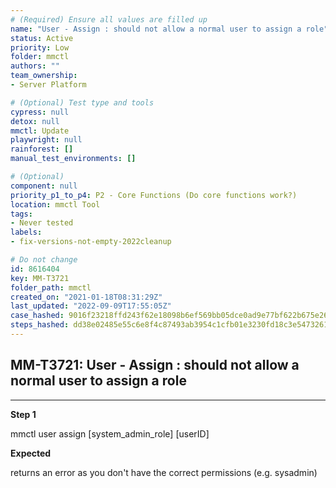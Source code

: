 ```yaml
---
# (Required) Ensure all values are filled up
name: "User - Assign : should not allow a normal user to assign a role"
status: Active
priority: Low
folder: mmctl
authors: ""
team_ownership: 
- Server Platform

# (Optional) Test type and tools
cypress: null
detox: null
mmctl: Update
playwright: null
rainforest: []
manual_test_environments: []

# (Optional)
component: null
priority_p1_to_p4: P2 - Core Functions (Do core functions work?)
location: mmctl Tool
tags: 
- Never tested
labels: 
- fix-versions-not-empty-2022cleanup

# Do not change
id: 8616404
key: MM-T3721
folder_path: mmctl
created_on: "2021-01-18T08:31:29Z"
last_updated: "2022-09-09T17:55:05Z"
case_hashed: 9016f23218ffd243f62e18098b6ef569bb05dce0ad9e77bf622b675e26a58b2496a102c9768c09093a63c5d66c68a24d
steps_hashed: dd38e02485e55c6e8f4c87493ab3954c1cfb01e3230fd18c3e5473261d75c88a827de9929fa435d3ad14bcac17b5ff39
---
```


## MM-T3721: User - Assign : should not allow a normal user to assign a role

---

**Step 1**

mmctl user assign \[system\_admin\_role] \[userID]

**Expected**

returns an error as you don't have the correct permissions (e.g. sysadmin)
